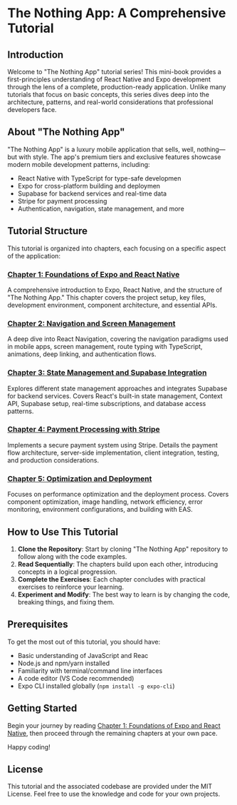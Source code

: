 # The Nothing App: A Comprehensive Tutorial

## Introduction

Welcome to "The Nothing App" tutorial series! This mini-book provides a first-principles understanding of React Native and Expo development through the lens of a complete, production-ready application. Unlike many tutorials that focus on basic concepts, this series dives deep into the architecture, patterns, and real-world considerations that professional developers face.

## About "The Nothing App"

"The Nothing App" is a luxury mobile application that sells, well, nothing—but with style. The app's premium tiers and exclusive features showcase modern mobile development patterns, including:

- React Native with TypeScript for type-safe developmen
- Expo for cross-platform building and deploymen
- Supabase for backend services and real-time data
- Stripe for payment processing
- Authentication, navigation, state management, and more

## Tutorial Structure

This tutorial is organized into chapters, each focusing on a specific aspect of the application:

### [Chapter 1: Foundations of Expo and React Native](./chapter_1.md)

A comprehensive introduction to Expo, React Native, and the structure of "The Nothing App." This chapter covers the project setup, key files, development environment, component architecture, and essential APIs.

### [Chapter 2: Navigation and Screen Management](./chapter_2.md)

A deep dive into React Navigation, covering the navigation paradigms used in mobile apps, screen management, route typing with TypeScript, animations, deep linking, and authentication flows.

### [Chapter 3: State Management and Supabase Integration](./chapter_3.md)

Explores different state management approaches and integrates Supabase for backend services. Covers React's built-in state management, Context API, Supabase setup, real-time subscriptions, and database access patterns.

### [Chapter 4: Payment Processing with Stripe](./chapter_4.md)

Implements a secure payment system using Stripe. Details the payment flow architecture, server-side implementation, client integration, testing, and production considerations.

### [Chapter 5: Optimization and Deployment](./chapter_5.md)

Focuses on performance optimization and the deployment process. Covers component optimization, image handling, network efficiency, error monitoring, environment configurations, and building with EAS.

## How to Use This Tutorial

1. **Clone the Repository**: Start by cloning "The Nothing App" repository to follow along with the code examples.
2. **Read Sequentially**: The chapters build upon each other, introducing concepts in a logical progression.
3. **Complete the Exercises**: Each chapter concludes with practical exercises to reinforce your learning.
4. **Experiment and Modify**: The best way to learn is by changing the code, breaking things, and fixing them.

## Prerequisites

To get the most out of this tutorial, you should have:

- Basic understanding of JavaScript and Reac
- Node.js and npm/yarn installed
- Familiarity with terminal/command line interfaces
- A code editor (VS Code recommended)
- Expo CLI installed globally (`npm install -g expo-cli`)

## Getting Started

Begin your journey by reading [Chapter 1: Foundations of Expo and React Native](./chapter_1.md), then proceed through the remaining chapters at your own pace.

Happy coding!

## License

This tutorial and the associated codebase are provided under the MIT License. Feel free to use the knowledge and code for your own projects.
